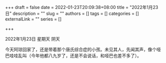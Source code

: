 +++
draft = false
date = 2022-01-23T20:09:38+08:00
title = "2022年1月23日"
description = ""
slug = ""
authors = []
tags = []
categories = []
externalLink = ""
series = []

+++

2022年1月23日
星期天
阴天

今天阿琼回家了，还是带着那个唐氏综合症的小孩。未见其人，先闻其声，像个哑巴哇哇乱叫（今年他都八九岁了，还是不会说话，和哑巴也差不多了）。


